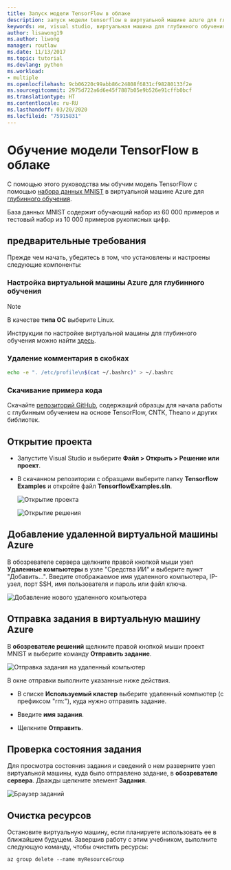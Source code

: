 ```yaml
---
title: Запуск модели TensorFlow в облаке
description: запуск модели tensorflow в виртуальной машине azure для глубинного обучения
keywords: ии, visual studio, виртуальная машина для глубинного обучения
author: lisawong19
ms.author: liwong
manager: routlaw
ms.date: 11/13/2017
ms.topic: tutorial
ms.devlang: python
ms.workload:
- multiple
ms.openlocfilehash: 9cb06220c99abb86c24808f6831cf98280133f2e
ms.sourcegitcommit: 2975d722a6d6e45f7887b05e9b526e91cffb0bcf
ms.translationtype: HT
ms.contentlocale: ru-RU
ms.lasthandoff: 03/20/2020
ms.locfileid: "75915831"
---
```

# <a name="train-a-tensorflow-model-in-the-cloud"></a>Обучение модели TensorFlow в облаке

С помощью этого руководства мы обучим модель TensorFlow с помощью [набора данных MNIST](http://yann.lecun.com/exdb/mnist/) в виртуальной машине Azure для [глубинного обучения](/azure/machine-learning/data-science-virtual-machine/deep-learning-dsvm-overview).

База данных MNIST содержит обучающий набор из 60 000 примеров и тестовый набор из 10 000 примеров рукописных цифр.

## <a name="prerequisites"></a>предварительные требования
Прежде чем начать, убедитесь в том, что установлены и настроены следующие компоненты:

### <a name="setup-azure-deep-learning-virtual-machine"></a>Настройка виртуальной машины Azure для глубинного обучения

> [!NOTE]
> В качестве **типа ОС** выберите Linux.

Инструкции по настройке виртуальной машины для глубинного обучения можно найти [здесь](/azure/machine-learning/data-science-virtual-machine/provision-deep-learning-dsvm).

### <a name="remove-comment-in-parens"></a>Удаление комментария в скобках

```bash
echo -e ". /etc/profile\n$(cat ~/.bashrc)" > ~/.bashrc
```

### <a name="download-sample-code"></a>Скачивание примера кода

Скачайте [репозиторий GitHub](https://github.com/Microsoft/samples-for-ai), содержащий образцы для начала работы с глубинным обучением на основе TensorFlow, CNTK, Theano и других библиотек.

## <a name="open-project"></a>Открытие проекта

- Запустите Visual Studio и выберите **Файл > Открыть > Решение или проект**.

- В скачанном репозитории с образцами выберите папку **Tensorflow Examples** и откройте файл **TensorflowExamples.sln**.

   ![Открытие проекта](media/tensorflow-local/open-project.png)

   ![Открытие решения](media/tensorflow-local/open-solution.png)

## <a name="add-azure-remote-vm"></a>Добавление удаленной виртуальной машины Azure

В обозревателе сервера щелкните правой кнопкой мыши узел **Удаленные компьютеры** в узле "Средства ИИ" и выберите пункт "Добавить…". Введите отображаемое имя удаленного компьютера, IP-узел, порт SSH, имя пользователя и пароль или файл ключа.

![Добавление нового удаленного компьютера](media/tensorflow-vm/add-remote-vm.png)

## <a name="submit-job-to-azure-vm"></a>Отправка задания в виртуальную машину Azure
В **обозревателе решений** щелкните правой кнопкой мыши проект MNIST и выберите команду **Отправить задание**.

![Отправка задания на удаленный компьютер](media/tensorflow-vm/job-submission.png)

В окне отправки выполните указанные ниже действия.

- В списке **Используемый кластер** выберите удаленный компьютер (с префиксом "rm:"), куда нужно отправить задание.

- Введите **имя задания**.

- Щелкните **Отправить**.

## <a name="check-status-of-job"></a>Проверка состояния задания
Для просмотра состояния задания и сведений о нем разверните узел виртуальной машины, куда было отправлено задание, в **обозревателе сервера**. Дважды щелкните элемент **Задания**.

![Браузер заданий](media/tensorflow-vm/job-browser.png)

## <a name="clean-up-resources"></a>Очистка ресурсов

Остановите виртуальную машину, если планируете использовать ее в ближайшем будущем. Завершив работу с этим учебником, выполните следующую команду, чтобы очистить ресурсы:

```azurecli-interactive
az group delete --name myResourceGroup
```

